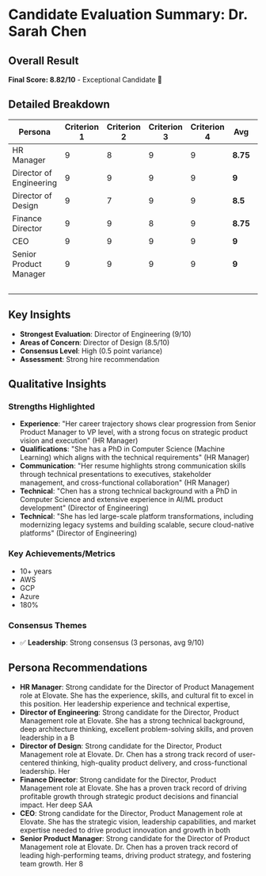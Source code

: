 # Candidate Evaluation Summary: Dr. Sarah Chen

## Overall Result
**Final Score: 8.82/10** - Exceptional Candidate 🌟

## Detailed Breakdown

| Persona | Criterion 1 | Criterion 2 | Criterion 3 | Criterion 4 | **Avg** | Weight | **Weighted** |
|---------|-------------|-------------|-------------|-------------|---------|--------|--------------|
| HR Manager | 9 | 8 | 9 | 9 | **8.75** | 20% | **1.75** |
| Director of Engineering | 9 | 9 | 9 | 9 | **9** | 15% | **1.35** |
| Director of Design | 9 | 7 | 9 | 9 | **8.5** | 15% | **1.27** |
| Finance Director | 9 | 9 | 8 | 9 | **8.75** | 20% | **1.75** |
| CEO | 9 | 9 | 9 | 9 | **9** | 20% | **1.8** |
| Senior Product Manager | 9 | 9 | 9 | 9 | **9** | 10% | **0.9** |
| | | | | | | **Total** | **8.82** |

## Key Insights
- **Strongest Evaluation**: Director of Engineering (9/10)
- **Areas of Concern**: Director of Design (8.5/10)
- **Consensus Level**: High (0.5 point variance)
- **Assessment**: Strong hire recommendation

## Qualitative Insights

### Strengths Highlighted
- **Experience**: "Her career trajectory shows clear progression from Senior Product Manager to VP level, with a strong focus on strategic product vision and execution" (HR Manager)
- **Qualifications**: "She has a PhD in Computer Science (Machine Learning) which aligns with the technical requirements" (HR Manager)
- **Communication**: "Her resume highlights strong communication skills through technical presentations to executives, stakeholder management, and cross-functional collaboration" (HR Manager)
- **Technical**: "Chen has a strong technical background with a PhD in Computer Science and extensive experience in AI/ML product development" (Director of Engineering)
- **Technical**: "She has led large-scale platform transformations, including modernizing legacy systems and building scalable, secure cloud-native platforms" (Director of Engineering)

### Key Achievements/Metrics
- 10+ years
- AWS
- GCP
- Azure
- 180%

### Consensus Themes
- ✅ **Leadership**: Strong consensus (3 personas, avg 9/10)

## Persona Recommendations
- **HR Manager**: Strong candidate for the Director of Product Management role at Elovate. She has the experience, skills, and cultural fit to excel in this position. Her leadership experience and technical expertise, 
- **Director of Engineering**: Strong candidate for the Director, Product Management role at Elovate. She has a strong technical background, deep architecture thinking, excellent problem-solving skills, and proven leadership in a B
- **Director of Design**: Strong candidate for the Director, Product Management role at Elovate. Dr. Chen has a strong track record of user-centered thinking, high-quality product delivery, and cross-functional leadership. Her
- **Finance Director**: Strong candidate for the Director, Product Management role at Elovate. She has a proven track record of driving profitable growth through strategic product decisions and financial impact. Her deep SAA
- **CEO**: Strong candidate for the Director, Product Management role at Elovate. She has the strategic vision, leadership capabilities, and market expertise needed to drive product innovation and growth in both
- **Senior Product Manager**: Strong candidate for the Director of Product Management role at Elovate. Dr. Chen has a proven track record of leading high-performing teams, driving product strategy, and fostering team growth. Her 8
